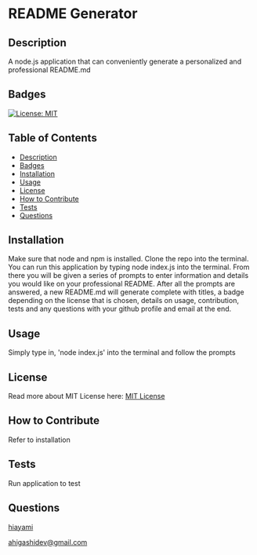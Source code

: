 # README Generator
## Description
A node.js application that can conveniently generate a personalized and professional README.md
## Badges
[![License: MIT](https://img.shields.io/badge/License-MIT-yellow.svg)](https://opensource.org/licenses/MIT)
## Table of Contents
* [Description](#description)
* [Badges](#badges)
* [Installation](#installation)
* [Usage](#usage)
* [License](#license)
* [How to Contribute](#how-to-contribute)
* [Tests](#tests)
* [Questions](#questions)
## Installation
Make sure that node and npm is installed. Clone the repo into the terminal. You can run this application by typing node index.js into the terminal. From there you will be given a series of prompts to enter information and details you would like on your professional README. After all the prompts are answered, a new README.md will generate complete with titles, a badge depending on the license that is chosen, details on usage, contribution, tests and any questions with your github profile and email at the end.
## Usage
Simply type in, 'node index.js' into the terminal and follow the prompts
## License
Read more about MIT License here: [MIT License](https://opensource.org/licenses/MIT)
## How to Contribute
Refer to installation
## Tests
Run application to test
## Questions
[hiayami](https://github.com/hiayami)

[ahigashidev@gmail.com](mailto:ahigashidev@gmail.com)

